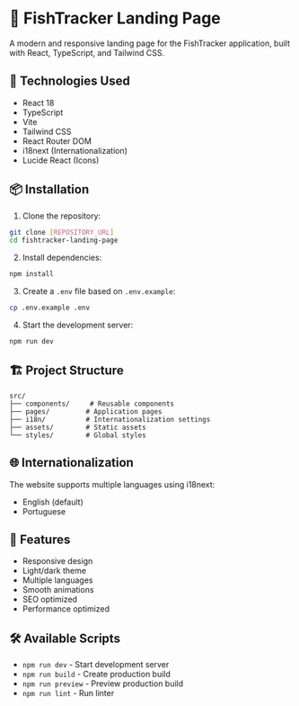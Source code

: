# 🎣 FishTracker Landing Page

A modern and responsive landing page for the FishTracker application, built with React, TypeScript, and Tailwind CSS.

## 🚀 Technologies Used

- React 18
- TypeScript
- Vite
- Tailwind CSS
- React Router DOM
- i18next (Internationalization)
- Lucide React (Icons)

## 📦 Installation

1. Clone the repository:

```bash
git clone [REPOSITORY_URL]
cd fishtracker-landing-page
```

2. Install dependencies:

```bash
npm install
```

3. Create a `.env` file based on `.env.example`:

```bash
cp .env.example .env
```

4. Start the development server:

```bash
npm run dev
```

## 🏗️ Project Structure

```
src/
├── components/     # Reusable components
├── pages/         # Application pages
├── i18n/          # Internationalization settings
├── assets/        # Static assets
└── styles/        # Global styles
```

## 🌐 Internationalization

The website supports multiple languages using i18next:

- English (default)
- Portuguese

## 📱 Features

- Responsive design
- Light/dark theme
- Multiple languages
- Smooth animations
- SEO optimized
- Performance optimized

## 🛠️ Available Scripts

- `npm run dev` - Start development server
- `npm run build` - Create production build
- `npm run preview` - Preview production build
- `npm run lint` - Run linter
